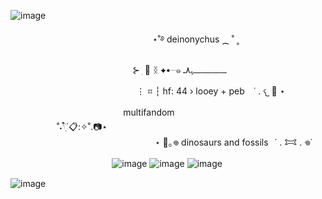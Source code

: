 ![image](https://github.com/user-attachments/assets/97c185d0-82ce-4d6d-8492-5ca505a6a955)


⠀ ⠀ ⠀ ⠀ ⠀ 　 　　　　  ⠀ 　 　　　 ⋆˚࿔  deinonychus  ⁔ ˚ ˳ 　

⠀ ⠀ ⠀ ⠀  ⠀ 　 　　　⠀ ⠀ 　 　 ⊱   ׅ 📼  ᛝ ✦•┈๑ ـــــــــــــــــــﮩ٨ـ 

 ⠀⠀ ⠀ ⠀⠀  ⠀ 　 　　　⠀ ⠀ 　 　 ⋮ ⌗ ┆ hf: 44 ›  looey + peb⠀  ˙ . 𐔌   🦖  ⋆
 

　　　　　 　 ⠀ 　 　　　 ⠀multifandom 　 　　　⠀ 　 　　　 ⠀ 　 　　　　˚˖𓍢ִ໋`📋:✧˚.📷⋆
 ⠀ 　 　　　 ⠀ 　 　　　 ⠀ 　 
 　　　⠀ 　　　⠀ 　　　⠀ 　　　⠀ 　　　⠀　　　⠀　⋆ 🦴｡𖦹 dinosaurs  and fossils⠀˙ . 𐂯 . 𖦹˙

 ⠀  ⠀ 　 　　　　 　　　　![image](https://github.com/user-attachments/assets/d3c840c1-ea0c-4073-822a-971b7ad10d1d) ![image](https://github.com/user-attachments/assets/a48f3871-b0a6-4c02-ad4d-82d84433496e) ![image](https://github.com/user-attachments/assets/163306d6-1fbb-4168-8584-9c0bd6a38039)


![image](https://github.com/user-attachments/assets/54d1c392-d747-4502-ae28-1ad8b66e4522)






